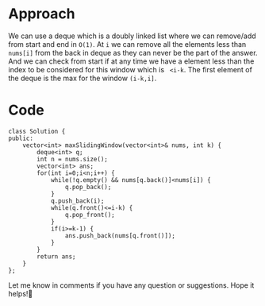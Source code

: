 # Approach
We can use a deque which is a doubly linked list where we can remove/add from start and end in ```O(1)```. At ```i``` we can remove all the elements less than ```nums[i]``` from the back in deque as they can never be the part of the answer. And we can check from start if at any time we have a element less than the index to be considered for this window which is ``` <i-k```. The first element of the deque is the max for the window ```(i-k,i]```.

# Code
```
class Solution {
public:
    vector<int> maxSlidingWindow(vector<int>& nums, int k) {
        deque<int> q;
        int n = nums.size();
        vector<int> ans;
        for(int i=0;i<n;i++) {
            while(!q.empty() && nums[q.back()]<nums[i]) {
                q.pop_back();
            }
            q.push_back(i);
            while(q.front()<=i-k) {
                q.pop_front();
            }
            if(i>=k-1) {
                ans.push_back(nums[q.front()]);
            }
        }
        return ans;
    }
};
```

Let me know in comments if you have any question or suggestions.
Hope it helps!🙂